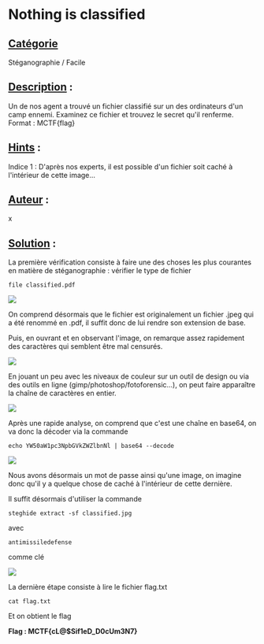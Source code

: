 # **Nothing is classified**
## <u>**Catégorie**</u>

Stéganographie / Facile

## <u>**Description**</u> :

Un de nos agent a trouvé un fichier classifié sur un des ordinateurs d'un camp ennemi. 
Examinez ce fichier et trouvez le secret qu'il renferme.
Format : MCTF{flag}

## <u>**Hints**</u> :

Indice 1 : D'après nos experts, il est possible d'un fichier soit caché à l'intérieur de cette image...

## <u>**Auteur**</u> :

x

## <u>Solution</u> :

La première vérification consiste à faire une des choses les plus courantes en matière de stéganographie : vérifier le type de fichier 

```
file classified.pdf
```


![](./photos/file.png)

On comprend désormais que le fichier est originalement un fichier .jpeg qui a été renommé en .pdf, il suffit donc de lui rendre son extension de base.

Puis, en ouvrant et en observant l'image, on remarque assez rapidement des caractères qui semblent être mal censurés.

![](./photos/lettre.png)

En jouant un peu avec les niveaux de couleur sur un outil de design ou via des outils en ligne (gimp/photoshop/fotoforensic...), on peut faire apparaître la chaîne de caractères en entier.

![](./photos/niveau.png)

Après une rapide analyse, on comprend que c'est une chaîne en base64, on va donc la décoder via la commande 
```
echo YW50aW1pc3NpbGVkZWZlbnNl | base64 --decode
```
![](./photos/anti.png)

Nous avons désormais un mot de passe ainsi qu'une image, on imagine donc qu'il y a quelque chose de caché à l'intérieur de cette dernière. 

Il suffit désormais d'utiliser la commande
```
steghide extract -sf classified.jpg
```
avec
```
antimissiledefense
```
comme clé

![](./photos/steghide.png)

La dernière étape consiste à lire le fichier flag.txt
```
cat flag.txt
```

Et on obtient le flag

**Flag : MCTF{cL@$Sif1eD_D0cUm3N7}**
